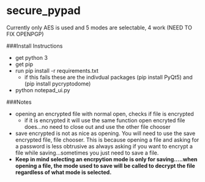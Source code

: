 # secure_pypad

Currently only AES is used and 5 modes are selectable, 4 work (NEED TO FIX OPENPGP)

###Install Instructions

* get python 3
* get pip
* run pip install -r requirements.txt
  * if this fails these are the indivdual packages (pip install PyQt5) and (pip install pycryptodome)
* python notepad_ui.py

###Notes
* opening an encrypted file with normal open, checks if file is encrypted
  * if it is encrypted it will use the same function open encryted file does...no need to close out and use the other file chooser
* save encrypted is not as nice as opening. You will need to use the save encrypted file, file chooser. This is because opening a file and asking for a password is less obtrusive as always asking if you want to encrypt a file while saving...sometimes you just need to save a file.
* **Keep in mind selecting an encrpytion mode is only for saving.....when opening a file, the mode used to save will be called to decrypt the file regardless of what mode is selected.**
